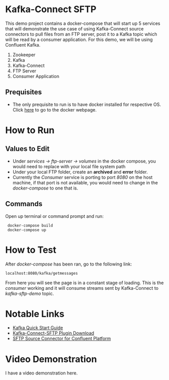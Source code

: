 # Kafka-Connect SFTP
This demo project contains a docker-compose that will start up 5 services that will demonstrate the use case of using Kafka-Connect source connectors to pull files from an FTP server, post it to a Kafka topic which will be read by a consumer application. For this demo, we will be using Confluent Kafka.

1. Zookeeper
2. Kafka
3. Kafka-Connect
4. FTP Server
5. Consumer Application

## Prequisites
- The only prequisite to run is to have docker installed for respective OS. Click [here](https://www.docker.com/products/docker-desktop) to go to the docker webpage.

# How to Run
## Values to Edit
* Under *services -> ftp-server -> volumes* in the docker compose, you would need to replace with your local file system path
* Under your local FTP folder, create an **archived** and **error** folder.
* Currently the *Consumer* service is porting to port *8080* on the host machine, if that port is not available, you would need to change in the *docker-compose* to one that is.


## Commands
Open up terminal or command prompt and run:

     docker-compose build
     docker-compose up


# How to Test
After *docker-compose* has been ran, go to the following link:
    
    localhost:8080/kafka/getmessages

From here you will see the page is in a constant stage of loading. This is the *consumer* working and it will consume streams sent by Kafka-Connect to *kafka-sftp-demo* topic.

# Notable Links
* [Kafka Quick Start Guide](https://kafka.apache.org/quickstart)
* [Kafka-Connect-SFTP Plugin Download](https://www.confluent.io/hub/confluentinc/kafka-connect-sftp)
* [SFTP Source Connector for Confluent Platform](https://docs.confluent.io/current/connect/kafka-connect-sftp/source-connector/index.html)

# Video Demonstration
I have a video demonstration here.